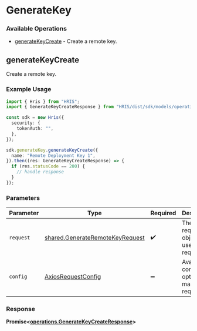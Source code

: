 # GenerateKey

### Available Operations

* [generateKeyCreate](#generatekeycreate) - Create a remote key.

## generateKeyCreate

Create a remote key.

### Example Usage

```typescript
import { Hris } from "HRIS";
import { GenerateKeyCreateResponse } from "HRIS/dist/sdk/models/operations";

const sdk = new Hris({
  security: {
    tokenAuth: "",
  },
});

sdk.generateKey.generateKeyCreate({
  name: "Remote Deployment Key 1",
}).then((res: GenerateKeyCreateResponse) => {
  if (res.statusCode == 200) {
    // handle response
  }
});
```

### Parameters

| Parameter                                                                          | Type                                                                               | Required                                                                           | Description                                                                        |
| ---------------------------------------------------------------------------------- | ---------------------------------------------------------------------------------- | ---------------------------------------------------------------------------------- | ---------------------------------------------------------------------------------- |
| `request`                                                                          | [shared.GenerateRemoteKeyRequest](../../models/shared/generateremotekeyrequest.md) | :heavy_check_mark:                                                                 | The request object to use for the request.                                         |
| `config`                                                                           | [AxiosRequestConfig](https://axios-http.com/docs/req_config)                       | :heavy_minus_sign:                                                                 | Available config options for making requests.                                      |


### Response

**Promise<[operations.GenerateKeyCreateResponse](../../models/operations/generatekeycreateresponse.md)>**

